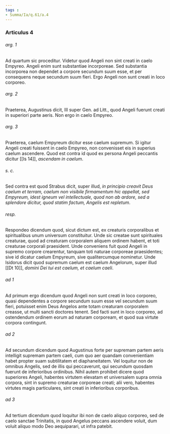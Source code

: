 ```yaml
---
tags : 
- Summa/Ia/q.61/a.4
---
```


### Articulus 4

###### arg. 1
Ad quartum sic proceditur. Videtur quod Angeli non sint creati in caelo Empyreo. Angeli enim sunt substantiae incorporeae. Sed substantia incorporea non dependet a corpore secundum suum esse, et per consequens neque secundum suum fieri. Ergo Angeli non sunt creati in loco corporeo.

###### arg. 2
Praeterea, Augustinus dicit, III super Gen. ad Litt., quod Angeli fuerunt creati in superiori parte aeris. Non ergo in caelo Empyreo.

###### arg. 3
Praeterea, caelum Empyreum dicitur esse caelum supremum. Si igitur Angeli creati fuissent in caelo Empyreo, non convenisset eis in superius caelum ascendere. Quod est contra id quod ex persona Angeli peccantis dicitur [[Is 14]], *ascendam in caelum*.

###### s. c.
Sed contra est quod Strabus dicit, super illud, *in principio creavit Deus caelum et terram, caelum non visibile firmamentum hic appellat, sed Empyreum, idest igneum vel intellectuale, quod non ab ardore, sed a splendore dicitur, quod statim factum, Angelis est repletum*.

###### resp.
Respondeo dicendum quod, sicut dictum est, ex creaturis corporalibus et spiritualibus unum universum constituitur. Unde sic creatae sunt spirituales creaturae, quod ad creaturam corporalem aliquem ordinem habent, et toti creaturae corporali praesident. Unde conveniens fuit quod Angeli in supremo corpore crearentur, tanquam toti naturae corporeae praesidentes; sive id dicatur caelum Empyreum, sive qualitercumque nominetur. Unde Isidorus dicit quod supremum caelum est caelum Angelorum, super illud [[Dt 10]], *domini Dei tui est caelum, et caelum caeli*.

###### ad 1
Ad primum ergo dicendum quod Angeli non sunt creati in loco corporeo, quasi dependentes a corpore secundum suum esse vel secundum suum fieri, potuisset enim Deus Angelos ante totam creaturam corporalem creasse, ut multi sancti doctores tenent. Sed facti sunt in loco corporeo, ad ostendendum ordinem eorum ad naturam corpoream, et quod sua virtute corpora contingunt.

###### ad 2
Ad secundum dicendum quod Augustinus forte per supremam partem aeris intelligit supremam partem caeli, cum quo aer quandam convenientiam habet propter suam subtilitatem et diaphaneitatem. Vel loquitur non de omnibus Angelis, sed de illis qui peccaverunt, qui secundum quosdam fuerunt de inferioribus ordinibus. Nihil autem prohibet dicere quod superiores Angeli, habentes virtutem elevatam et universalem supra omnia corpora, sint in supremo creaturae corporeae creati; alii vero, habentes virtutes magis particulares, sint creati in inferioribus corporibus.

###### ad 3
Ad tertium dicendum quod loquitur ibi non de caelo aliquo corporeo, sed de caelo sanctae Trinitatis, in quod Angelus peccans ascendere voluit, dum voluit aliquo modo Deo aequiparari, ut infra patebit.

